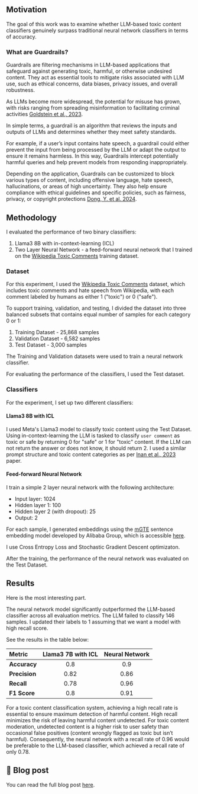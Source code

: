 ## Motivation
The goal of this work was to examine whether LLM-based toxic content classifiers genuinely surpass traditional neural network classifiers in terms of accuracy.

### What are Guardrails?
Guardrails are filtering mechanisms in LLM-based applications that safeguard against generating toxic, harmful, or otherwise undesired content. They act as essential tools to mitigate risks associated with LLM use, such as ethical concerns, data biases, privacy issues, and overall robustness.

As LLMs become more widespread, the potential for misuse has grown, with risks ranging from spreading misinformation to facilitating criminal activities [Goldstein et al., 2023](https://arxiv.org/pdf/2301.04246).

In simple terms, a guardrail is an algorithm that reviews the inputs and outputs of LLMs and determines whether they meet safety standards.

For example, if a user’s input contains hate speech, a guardrail could either prevent the input from being processed by the LLM or adapt the output to ensure it remains harmless. In this way, Guardrails intercept potentially harmful queries and help prevent models from responding inappropriately.

Depending on the application, Guardrails can be customized to block various types of content, including offensive language, hate speech, hallucinations, or areas of high uncertainty. They also help ensure compliance with ethical guidelines and specific policies, such as fairness, privacy, or copyright protections [Dong, Y. et al. 2024](https://arxiv.org/html/2402.01822v1).


## Methodology
I evaluated the performance of two binary classifiers:
1. Llama3 8B with in-context-learning (ICL)
2. Two Layer Neural Network - a feed-forward neural network that I trained on the [Wikipedia Toxic Comments](https://huggingface.co/datasets/OxAISH-AL-LLM/wiki_toxic) training dataset.

### Dataset
For this experiment, I used the [Wikipedia Toxic Comments](https://huggingface.co/datasets/OxAISH-AL-LLM/wiki_toxic) dataset, which includes toxic comments and hate speech from Wikipedia, with each comment labeled by humans as either 1 ("toxic") or 0 ("safe").

To support training, validation, and testing, I divided the dataset into three balanced subsets that contains equal number of samples for each category 0 or 1:
1. Training Dataset - 25,868 samples
2. Validation Dataset - 6,582 samples
3. Test Dataset - 3,000 samples

The Training and Validation datasets were used to train a neural network classifier.

For evaluating the performance of the classifiers, I used the Test dataset.


### Classifiers

For the experiment, I set up two different classifiers: 

#### Llama3 8B with ICL
I used Meta's Llama3 model to classify toxic content using the Test Dataset. Using in-context-learning the LLM is tasked to classify `user comment` as toxic or safe by returning 0 for "safe" or 1 for "toxic" content. If the LLM can not return the answer or does not know, it should return 2. I used a similar prompt structure and toxic content categories as per [Inan et al., 2023](https://arxiv.org/pdf/2312.06674) paper.


#### Feed-forward Neural Network
I train a simple 2 layer neural network with the following architecture:
- Input layer: 1024
- Hidden layer 1: 100
- Hidden layer 2 (with dropout): 25
- Output: 2

For each sample, I generated embeddings using the [mGTE](https://arxiv.org/pdf/2407.19669) sentence embedding model developed by Alibaba Group, which is accessible [here](https://arxiv.org/pdf/2407.19669).

I use Cross Entropy Loss and Stochastic Gradient Descent optimizaton. 

After the training, the performance of the neural network was evaluated on the Test Dataset.

## Results

Here is the most interesting part.

The neural network model significantly outperformed the LLM-based classifier across all evaluation metrics. The LLM failed to classify 146 samples. I updated their labels to 1 assuming that we want a model with high recall score. 

See the results in the table below:

| Metric     | **Llama3 7B with ICL**   | **Neural Network**   |
| :--------- | :----------------------: | :------------------: |
| **Accuracy**   | 0.8                      | 0.9                  |
| **Precision**  | 0.82                     | 0.86                 |
| **Recall**     | 0.78                     | 0.96                 |
| **F1 Score**   | 0.8                      | 0.91                 | 

For a toxic content classification system, achieving a high recall rate is essential to ensure maximum detection of harmful content. High recall minimizes the risk of leaving harmful content undetected. For toxic content moderation, undetected content is a higher risk to user safety than occasional false positives (content wrongly flagged as toxic but isn’t harmful). Consequently, the neural network with a recall rate of 0.96 would be preferable to the LLM-based classifier, which achieved a recall rate of only 0.78.

## 🔗 Blog post
You can read the full blog post [here](https://drjulija.github.io/posts/guardrail/).

